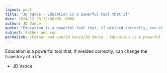 ```yaml
---
layout: post
title: "JD Vance - Education is a powerful tool that if"
date: 2024-12-28 12:00:00 -0000
author: JD Vance
quote: "Education is a powerful tool that, if wielded correctly, can change the trajectory of a life."
subject: Father and son
permalink: /Father and son/JD Vance/JD Vance - Education is a powerful tool that if
---
```


Education is a powerful tool that, if wielded correctly, can change the trajectory of a life.

- JD Vance
